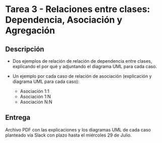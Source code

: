 # Tarea 3 - Relaciones entre clases: Dependencia, Asociación y Agregación

## Descripción


- Dos ejemplos de relación de relación de dependencia entre clases, explicando el por qué y adjuntando el diagrama UML para cada caso.

- Un ejemplo por cada caso de relación de asociación (explicación y diagrama UML para cada caso):

  - Asociación 1:1
  - Asociación 1:N
  - Asociación N:N


## Entrega

Archivo PDF con las explicaciones y los diagramas UML de cada caso planteado vía Slack con plazo hasta el miércoles 29 de Julio.


